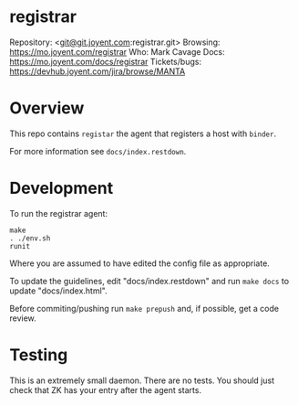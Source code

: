 # registrar

Repository: <git@git.joyent.com:registrar.git>
Browsing: <https://mo.joyent.com/registrar>
Who: Mark Cavage
Docs: <https://mo.joyent.com/docs/registrar>
Tickets/bugs: <https://devhub.joyent.com/jira/browse/MANTA>


# Overview

This repo contains `registar` the agent that registers a host with `binder`.

For more information see `docs/index.restdown`.

# Development

To run the registrar agent:

    make
	. ./env.sh
	runit

Where you are assumed to have edited the config file as appropriate.

To update the guidelines, edit "docs/index.restdown" and run `make docs`
to update "docs/index.html".

Before commiting/pushing run `make prepush` and, if possible, get a code
review.

# Testing

This is an extremely small daemon.  There are no tests. You should just check
that ZK has your entry after the agent starts.
